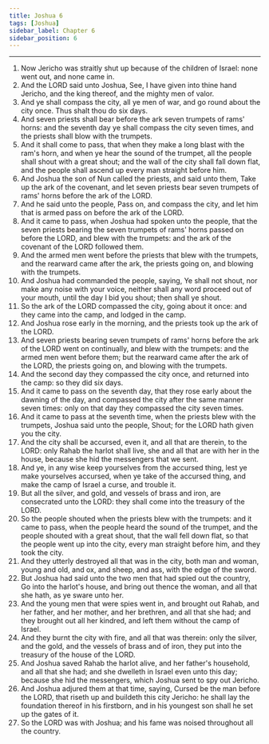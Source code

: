 ```yaml
---
title: Joshua 6
tags: [Joshua]
sidebar_label: Chapter 6
sidebar_position: 6
---
```


---
1. Now Jericho was straitly shut up because of the children of Israel: none went out, and none came in.
2. And the LORD said unto Joshua, See, I have given into thine hand Jericho, and the king thereof, and the mighty men of valor.
3. And ye shall compass the city, all ye men of war, and go round about the city once. Thus shalt thou do six days.
4. And seven priests shall bear before the ark seven trumpets of rams' horns: and the seventh day ye shall compass the city seven times, and the priests shall blow with the trumpets.
5. And it shall come to pass, that when they make a long blast with the ram's horn, and when ye hear the sound of the trumpet, all the people shall shout with a great shout; and the wall of the city shall fall down flat, and the people shall ascend up every man straight before him.
6. And Joshua the son of Nun called the priests, and said unto them, Take up the ark of the covenant, and let seven priests bear seven trumpets of rams' horns before the ark of the LORD.
7. And he said unto the people, Pass on, and compass the city, and let him that is armed pass on before the ark of the LORD.
8. And it came to pass, when Joshua had spoken unto the people, that the seven priests bearing the seven trumpets of rams' horns passed on before the LORD, and blew with the trumpets: and the ark of the covenant of the LORD followed them.
9. And the armed men went before the priests that blew with the trumpets, and the rearward came after the ark, the priests going on, and blowing with the trumpets.
10. And Joshua had commanded the people, saying, Ye shall not shout, nor make any noise with your voice, neither shall any word proceed out of your mouth, until the day I bid you shout; then shall ye shout.
11. So the ark of the LORD compassed the city, going about it once: and they came into the camp, and lodged in the camp.
12. And Joshua rose early in the morning, and the priests took up the ark of the LORD.
13. And seven priests bearing seven trumpets of rams' horns before the ark of the LORD went on continually, and blew with the trumpets: and the armed men went before them; but the rearward came after the ark of the LORD, the priests going on, and blowing with the trumpets.
14. And the second day they compassed the city once, and returned into the camp: so they did six days.
15. And it came to pass on the seventh day, that they rose early about the dawning of the day, and compassed the city after the same manner seven times: only on that day they compassed the city seven times.
16. And it came to pass at the seventh time, when the priests blew with the trumpets, Joshua said unto the people, Shout; for the LORD hath given you the city.
17. And the city shall be accursed, even it, and all that are therein, to the LORD: only Rahab the harlot shall live, she and all that are with her in the house, because she hid the messengers that we sent.
18. And ye, in any wise keep yourselves from the accursed thing, lest ye make yourselves accursed, when ye take of the accursed thing, and make the camp of Israel a curse, and trouble it.
19. But all the silver, and gold, and vessels of brass and iron, are consecrated unto the LORD: they shall come into the treasury of the LORD.
20. So the people shouted when the priests blew with the trumpets: and it came to pass, when the people heard the sound of the trumpet, and the people shouted with a great shout, that the wall fell down flat, so that the people went up into the city, every man straight before him, and they took the city.
21. And they utterly destroyed all that was in the city, both man and woman, young and old, and ox, and sheep, and ass, with the edge of the sword.
22. But Joshua had said unto the two men that had spied out the country, Go into the harlot's house, and bring out thence the woman, and all that she hath, as ye sware unto her.
23. And the young men that were spies went in, and brought out Rahab, and her father, and her mother, and her brethren, and all that she had; and they brought out all her kindred, and left them without the camp of Israel.
24. And they burnt the city with fire, and all that was therein: only the silver, and the gold, and the vessels of brass and of iron, they put into the treasury of the house of the LORD.
25. And Joshua saved Rahab the harlot alive, and her father's household, and all that she had; and she dwelleth in Israel even unto this day; because she hid the messengers, which Joshua sent to spy out Jericho.
26. And Joshua adjured them at that time, saying, Cursed be the man before the LORD, that riseth up and buildeth this city Jericho: he shall lay the foundation thereof in his firstborn, and in his youngest son shall he set up the gates of it.
27. So the LORD was with Joshua; and his fame was noised throughout all the country.